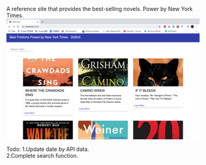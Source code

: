 A reference site that provides the best-selling novels. Power by New York Times.
![](public/images/homepage.png)

Todo:
1.Update date by API data.
<br />
2.Complete search function.
